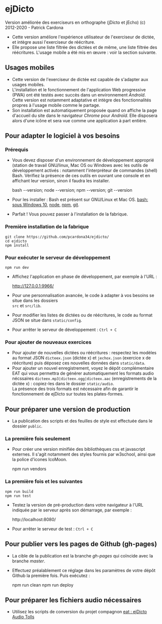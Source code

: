 # ejDicto

Version améliorée des exerciseurs en orthographe (jDicto et jEcho)
(c) 2012-2020 - Patrick Cardona

+ Cette version améliore l'expérience utilisateur de l'exerciseur de dictée, 
et intègre aussi l'exerciseur de réécriture.
+ Elle propose une liste filtrée des dictées et de même, une liste filtrée des réécritures. L'usage mobile 
 a été mis en œuvre : voir la section suivante.

## Usages mobiles

+ Cette version de l'exerciseur de dictée est capable de s'adapter aux usages mobiles.
+ L'installation et le fonctionnement de l'application Web progressive (PWA) ont été testés avec succès 
 dans un environnement *Androïd*. Cette version est notamment adaptative et intègre des fonctionnalités 
 propres à l'usage mobile comme le partage.
+ Son installation est automatiquement proposée quand on affiche la page d'accueil du site dans le 
navigateur *Chrome* pour *Androïd*. Elle disposera alors d'une icône et 
sera vue comme une application à part entière.

## Pour adapter le logiciel à vos besoins

### Prérequis

+ Vous devez disposer d'un environnement de développement approprié 
(station de travail GNU/linux, Mac OS ou Windows avec les 
outils de développement activés : notamment l'interpréteur de commandes 
(shell) Bash. Vérifiez la présence de ces outils en ouvrant une console 
et en affichant leur version, sinon il faudra les installer.

    bash --version;
    node --version;
    npm --version;
    git --version

+ Pour les installer : Bash est présent sur GNU/Linux et Mac OS. 
[bash: sous Windows 10](https://korben.info/installer-shell-bash-linux-windows-10.html), 
[node](https://nodejs.dev/how-to-install-nodejs), 
[npm](https://www.npmjs.com/get-npm), 
[git](https://git-scm.com).

+ Parfait ! Vous pouvez passer à l'installation de la fabrique.

### Première installation de la fabrique

    git clone https://github.com/pcardona34/ejdicto/
    cd ejdicto
    npm install

### Pour exécuter le serveur de développement
    npm run dev

+ Affichez l'application en phase de développement, par exemple à l'URL :

    http://127.0.0.1:9966/

+ Pour une personnalisation avancée, le code à adapter à vos besoins se situe dans les dossiers  
`src` et `src/lib`.
+ Pour modifier les listes de dictées ou de réécritures, le code au 
format JSON se situe dans `static/config`.
+ Pour arrêter le serveur de développement : `Ctrl + C`

### Pour ajouter de nouveaux exercices

+ Pour ajouter de nouvelles dictées ou réécritures : respectez les 
modèles au format JSON `dicteex.json` (dictée x) et `jechox.json` (exercice 
x de réécriture) puis déposez ces nouvelles données dans `static/data`.
+ Pour ajouter un nouvel enregistrement, voyez le dépôt complémentaire EAT
qui vous permettra de générer automatiquement les formats audio nécssaires `dicteex.mp3|dicteex.ogg|dicteex.aac` 
(enregistrements de la dictée x) : copiez-les dans le dossier `static/audio`.  
 La présence des trois formats est nécessaire 
afin de garantir le fonctionnement de ejDicto sur toutes les 
plates-formes.

## Pour préparer une version de production

+ La publication des scripts et des feuilles de style est effectuée dans le dossier `public`.

### La première fois seulement

+ Pour créer une version minifiée des bibliothèques css et javascript 
externes. Il s'agit notamment des styles fournis par 
w3school, ainsi que la police d'icones IcoMoon.

    npm run vendors

### La première fois et les suivantes

    npm run build
    npm run test

+ Testez la version de pré-production dans votre navigateur à l'URL indiquée par le serveur après son 
démarrage, par exemple :

    http://localhost:8080/

+ Pour arrêter le serveur de test : `Ctrl + C`

## Pour publier vers les pages de Github (gh-pages)

+ La cible de la publication est la branche *gh-pages* qui coïncide avec la branche *master*.
+ Effectuez préalablement ce réglage dans les paramètres de votre dépôt 
Github la première fois. Puis exécutez :

    npm run clean
    npm run deploy
    
## Pour préparer les fichiers audio nécessaires

+ Utilisez les scripts de conversion du projet compagnon [eat : ejDicto 
Audio Tolls](https://github.com/pcardona34/eat)


